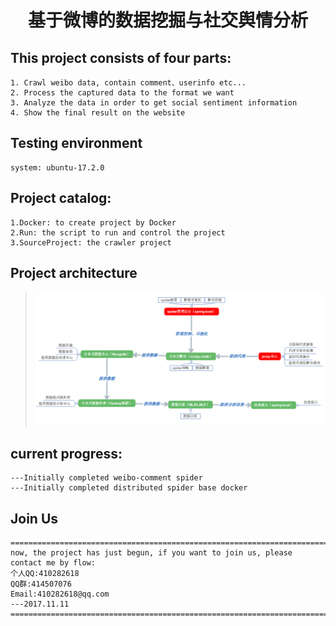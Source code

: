 # <div style="text-align:center">基于微博的数据挖掘与社交舆情分析</div>

## This project consists of four parts:
```
1. Crawl weibo data, contain comment、userinfo etc...
2. Process the captured data to the format we want
3. Analyze the data in order to get social sentiment information
4. Show the final result on the website
```

## Testing environment
```
system: ubuntu-17.2.0
```

## Project catalog:
```
1.Docker: to create project by Docker
2.Run: the script to run and control the project
3.SourceProject: the crawler project
```

## Project architecture
> <img src="./GitHub-Info/img/project-architecture.png" />


## current progress:
```
---Initially completed weibo-comment spider
---Initially completed distributed spider base docker
```

## Join Us
```
====================================================================================
now, the project has just begun, if you want to join us, please contact me by flow:
个人QQ:410282618
QQ群:414507076
Email:410282618@qq.com
---2017.11.11
====================================================================================
```
